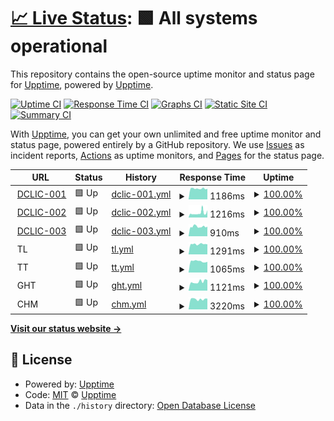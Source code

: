 # [📈 Live Status](https://upptime.github.io/upptime): <!--live status--> **🟩 All systems operational**

This repository contains the open-source uptime monitor and status page for [Upptime](https://upptime.js.org), powered by [Upptime](https://github.com/upptime/upptime).

[![Uptime CI](https://github.com/EmbDclic/upptime/workflows/Uptime%20CI/badge.svg)](https://github.com/upptime/upptime/actions?query=workflow%3A%22Uptime+CI%22)
[![Response Time CI](https://github.com/EmbDclic/upptime/workflows/Response%20Time%20CI/badge.svg)](https://github.com/upptime/upptime/actions?query=workflow%3A%22Response+Time+CI%22)
[![Graphs CI](https://github.com/EmbDclic/upptime/workflows/Graphs%20CI/badge.svg)](https://github.com/upptime/upptime/actions?query=workflow%3A%22Graphs+CI%22)
[![Static Site CI](https://github.com/EmbDclic/upptime/workflows/Static%20Site%20CI/badge.svg)](https://github.com/upptime/upptime/actions?query=workflow%3A%22Static+Site+CI%22)
[![Summary CI](https://github.com/EmbDclic/upptime/workflows/Summary%20CI/badge.svg)](https://github.com/upptime/upptime/actions?query=workflow%3A%22Summary+CI%22)

With [Upptime](https://upptime.js.org), you can get your own unlimited and free uptime monitor and status page, powered entirely by a GitHub repository. We use [Issues](https://github.com/upptime/upptime/issues) as incident reports, [Actions](https://github.com/upptime/upptime/actions) as uptime monitors, and [Pages](https://upptime.github.io/upptime) for the status page.

<!--start: status pages-->
<!-- This summary is generated by Upptime (https://github.com/upptime/upptime) -->
<!-- Do not edit this manually, your changes will be overwritten -->
<!-- prettier-ignore -->
| URL | Status | History | Response Time | Uptime |
| --- | ------ | ------- | ------------- | ------ |
| <img alt="" src="https://favicons.githubusercontent.com/www.dclic.info" height="13"> [DCLIC-001](https://www.dclic.info) | 🟩 Up | [dclic-001.yml](https://github.com/EmbDclic/upptime/commits/HEAD/history/dclic-001.yml) | <details><summary><img alt="Response time graph" src="./graphs/dclic-001/response-time-week.png" height="20"> 1186ms</summary><br><a href="https://EmbDclic.github.io/upptime/history/dclic-001"><img alt="Response time 1186" src="https://img.shields.io/endpoint?url=https%3A%2F%2Fraw.githubusercontent.com%2FEmbDclic%2Fupptime%2FHEAD%2Fapi%2Fdclic-001%2Fresponse-time.json"></a><br><a href="https://EmbDclic.github.io/upptime/history/dclic-001"><img alt="24-hour response time 1171" src="https://img.shields.io/endpoint?url=https%3A%2F%2Fraw.githubusercontent.com%2FEmbDclic%2Fupptime%2FHEAD%2Fapi%2Fdclic-001%2Fresponse-time-day.json"></a><br><a href="https://EmbDclic.github.io/upptime/history/dclic-001"><img alt="7-day response time 1186" src="https://img.shields.io/endpoint?url=https%3A%2F%2Fraw.githubusercontent.com%2FEmbDclic%2Fupptime%2FHEAD%2Fapi%2Fdclic-001%2Fresponse-time-week.json"></a><br><a href="https://EmbDclic.github.io/upptime/history/dclic-001"><img alt="30-day response time 1186" src="https://img.shields.io/endpoint?url=https%3A%2F%2Fraw.githubusercontent.com%2FEmbDclic%2Fupptime%2FHEAD%2Fapi%2Fdclic-001%2Fresponse-time-month.json"></a><br><a href="https://EmbDclic.github.io/upptime/history/dclic-001"><img alt="1-year response time 1186" src="https://img.shields.io/endpoint?url=https%3A%2F%2Fraw.githubusercontent.com%2FEmbDclic%2Fupptime%2FHEAD%2Fapi%2Fdclic-001%2Fresponse-time-year.json"></a></details> | <details><summary><a href="https://EmbDclic.github.io/upptime/history/dclic-001">100.00%</a></summary><a href="https://EmbDclic.github.io/upptime/history/dclic-001"><img alt="All-time uptime 100.00%" src="https://img.shields.io/endpoint?url=https%3A%2F%2Fraw.githubusercontent.com%2FEmbDclic%2Fupptime%2FHEAD%2Fapi%2Fdclic-001%2Fuptime.json"></a><br><a href="https://EmbDclic.github.io/upptime/history/dclic-001"><img alt="24-hour uptime 100.00%" src="https://img.shields.io/endpoint?url=https%3A%2F%2Fraw.githubusercontent.com%2FEmbDclic%2Fupptime%2FHEAD%2Fapi%2Fdclic-001%2Fuptime-day.json"></a><br><a href="https://EmbDclic.github.io/upptime/history/dclic-001"><img alt="7-day uptime 100.00%" src="https://img.shields.io/endpoint?url=https%3A%2F%2Fraw.githubusercontent.com%2FEmbDclic%2Fupptime%2FHEAD%2Fapi%2Fdclic-001%2Fuptime-week.json"></a><br><a href="https://EmbDclic.github.io/upptime/history/dclic-001"><img alt="30-day uptime 100.00%" src="https://img.shields.io/endpoint?url=https%3A%2F%2Fraw.githubusercontent.com%2FEmbDclic%2Fupptime%2FHEAD%2Fapi%2Fdclic-001%2Fuptime-month.json"></a><br><a href="https://EmbDclic.github.io/upptime/history/dclic-001"><img alt="1-year uptime 100.00%" src="https://img.shields.io/endpoint?url=https%3A%2F%2Fraw.githubusercontent.com%2FEmbDclic%2Fupptime%2FHEAD%2Fapi%2Fdclic-001%2Fuptime-year.json"></a></details>
| <img alt="" src="https://favicons.githubusercontent.com/dclic.ovh" height="13"> [DCLIC-002](https://dclic.ovh) | 🟩 Up | [dclic-002.yml](https://github.com/EmbDclic/upptime/commits/HEAD/history/dclic-002.yml) | <details><summary><img alt="Response time graph" src="./graphs/dclic-002/response-time-week.png" height="20"> 1216ms</summary><br><a href="https://EmbDclic.github.io/upptime/history/dclic-002"><img alt="Response time 1216" src="https://img.shields.io/endpoint?url=https%3A%2F%2Fraw.githubusercontent.com%2FEmbDclic%2Fupptime%2FHEAD%2Fapi%2Fdclic-002%2Fresponse-time.json"></a><br><a href="https://EmbDclic.github.io/upptime/history/dclic-002"><img alt="24-hour response time 1988" src="https://img.shields.io/endpoint?url=https%3A%2F%2Fraw.githubusercontent.com%2FEmbDclic%2Fupptime%2FHEAD%2Fapi%2Fdclic-002%2Fresponse-time-day.json"></a><br><a href="https://EmbDclic.github.io/upptime/history/dclic-002"><img alt="7-day response time 1216" src="https://img.shields.io/endpoint?url=https%3A%2F%2Fraw.githubusercontent.com%2FEmbDclic%2Fupptime%2FHEAD%2Fapi%2Fdclic-002%2Fresponse-time-week.json"></a><br><a href="https://EmbDclic.github.io/upptime/history/dclic-002"><img alt="30-day response time 1216" src="https://img.shields.io/endpoint?url=https%3A%2F%2Fraw.githubusercontent.com%2FEmbDclic%2Fupptime%2FHEAD%2Fapi%2Fdclic-002%2Fresponse-time-month.json"></a><br><a href="https://EmbDclic.github.io/upptime/history/dclic-002"><img alt="1-year response time 1216" src="https://img.shields.io/endpoint?url=https%3A%2F%2Fraw.githubusercontent.com%2FEmbDclic%2Fupptime%2FHEAD%2Fapi%2Fdclic-002%2Fresponse-time-year.json"></a></details> | <details><summary><a href="https://EmbDclic.github.io/upptime/history/dclic-002">100.00%</a></summary><a href="https://EmbDclic.github.io/upptime/history/dclic-002"><img alt="All-time uptime 100.00%" src="https://img.shields.io/endpoint?url=https%3A%2F%2Fraw.githubusercontent.com%2FEmbDclic%2Fupptime%2FHEAD%2Fapi%2Fdclic-002%2Fuptime.json"></a><br><a href="https://EmbDclic.github.io/upptime/history/dclic-002"><img alt="24-hour uptime 100.00%" src="https://img.shields.io/endpoint?url=https%3A%2F%2Fraw.githubusercontent.com%2FEmbDclic%2Fupptime%2FHEAD%2Fapi%2Fdclic-002%2Fuptime-day.json"></a><br><a href="https://EmbDclic.github.io/upptime/history/dclic-002"><img alt="7-day uptime 100.00%" src="https://img.shields.io/endpoint?url=https%3A%2F%2Fraw.githubusercontent.com%2FEmbDclic%2Fupptime%2FHEAD%2Fapi%2Fdclic-002%2Fuptime-week.json"></a><br><a href="https://EmbDclic.github.io/upptime/history/dclic-002"><img alt="30-day uptime 100.00%" src="https://img.shields.io/endpoint?url=https%3A%2F%2Fraw.githubusercontent.com%2FEmbDclic%2Fupptime%2FHEAD%2Fapi%2Fdclic-002%2Fuptime-month.json"></a><br><a href="https://EmbDclic.github.io/upptime/history/dclic-002"><img alt="1-year uptime 100.00%" src="https://img.shields.io/endpoint?url=https%3A%2F%2Fraw.githubusercontent.com%2FEmbDclic%2Fupptime%2FHEAD%2Fapi%2Fdclic-002%2Fuptime-year.json"></a></details>
| <img alt="" src="https://favicons.githubusercontent.com/dclic-003.ovh" height="13"> [DCLIC-003](https://dclic-003.ovh) | 🟩 Up | [dclic-003.yml](https://github.com/EmbDclic/upptime/commits/HEAD/history/dclic-003.yml) | <details><summary><img alt="Response time graph" src="./graphs/dclic-003/response-time-week.png" height="20"> 910ms</summary><br><a href="https://EmbDclic.github.io/upptime/history/dclic-003"><img alt="Response time 910" src="https://img.shields.io/endpoint?url=https%3A%2F%2Fraw.githubusercontent.com%2FEmbDclic%2Fupptime%2FHEAD%2Fapi%2Fdclic-003%2Fresponse-time.json"></a><br><a href="https://EmbDclic.github.io/upptime/history/dclic-003"><img alt="24-hour response time 910" src="https://img.shields.io/endpoint?url=https%3A%2F%2Fraw.githubusercontent.com%2FEmbDclic%2Fupptime%2FHEAD%2Fapi%2Fdclic-003%2Fresponse-time-day.json"></a><br><a href="https://EmbDclic.github.io/upptime/history/dclic-003"><img alt="7-day response time 910" src="https://img.shields.io/endpoint?url=https%3A%2F%2Fraw.githubusercontent.com%2FEmbDclic%2Fupptime%2FHEAD%2Fapi%2Fdclic-003%2Fresponse-time-week.json"></a><br><a href="https://EmbDclic.github.io/upptime/history/dclic-003"><img alt="30-day response time 910" src="https://img.shields.io/endpoint?url=https%3A%2F%2Fraw.githubusercontent.com%2FEmbDclic%2Fupptime%2FHEAD%2Fapi%2Fdclic-003%2Fresponse-time-month.json"></a><br><a href="https://EmbDclic.github.io/upptime/history/dclic-003"><img alt="1-year response time 910" src="https://img.shields.io/endpoint?url=https%3A%2F%2Fraw.githubusercontent.com%2FEmbDclic%2Fupptime%2FHEAD%2Fapi%2Fdclic-003%2Fresponse-time-year.json"></a></details> | <details><summary><a href="https://EmbDclic.github.io/upptime/history/dclic-003">100.00%</a></summary><a href="https://EmbDclic.github.io/upptime/history/dclic-003"><img alt="All-time uptime 100.00%" src="https://img.shields.io/endpoint?url=https%3A%2F%2Fraw.githubusercontent.com%2FEmbDclic%2Fupptime%2FHEAD%2Fapi%2Fdclic-003%2Fuptime.json"></a><br><a href="https://EmbDclic.github.io/upptime/history/dclic-003"><img alt="24-hour uptime 100.00%" src="https://img.shields.io/endpoint?url=https%3A%2F%2Fraw.githubusercontent.com%2FEmbDclic%2Fupptime%2FHEAD%2Fapi%2Fdclic-003%2Fuptime-day.json"></a><br><a href="https://EmbDclic.github.io/upptime/history/dclic-003"><img alt="7-day uptime 100.00%" src="https://img.shields.io/endpoint?url=https%3A%2F%2Fraw.githubusercontent.com%2FEmbDclic%2Fupptime%2FHEAD%2Fapi%2Fdclic-003%2Fuptime-week.json"></a><br><a href="https://EmbDclic.github.io/upptime/history/dclic-003"><img alt="30-day uptime 100.00%" src="https://img.shields.io/endpoint?url=https%3A%2F%2Fraw.githubusercontent.com%2FEmbDclic%2Fupptime%2FHEAD%2Fapi%2Fdclic-003%2Fuptime-month.json"></a><br><a href="https://EmbDclic.github.io/upptime/history/dclic-003"><img alt="1-year uptime 100.00%" src="https://img.shields.io/endpoint?url=https%3A%2F%2Fraw.githubusercontent.com%2FEmbDclic%2Fupptime%2FHEAD%2Fapi%2Fdclic-003%2Fuptime-year.json"></a></details>
| <img alt="" src="https://favicons.githubusercontent.com/null" height="13"> TL | 🟩 Up | [tl.yml](https://github.com/EmbDclic/upptime/commits/HEAD/history/tl.yml) | <details><summary><img alt="Response time graph" src="./graphs/tl/response-time-week.png" height="20"> 1291ms</summary><br><a href="https://EmbDclic.github.io/upptime/history/tl"><img alt="Response time 1291" src="https://img.shields.io/endpoint?url=https%3A%2F%2Fraw.githubusercontent.com%2FEmbDclic%2Fupptime%2FHEAD%2Fapi%2Ftl%2Fresponse-time.json"></a><br><a href="https://EmbDclic.github.io/upptime/history/tl"><img alt="24-hour response time 1269" src="https://img.shields.io/endpoint?url=https%3A%2F%2Fraw.githubusercontent.com%2FEmbDclic%2Fupptime%2FHEAD%2Fapi%2Ftl%2Fresponse-time-day.json"></a><br><a href="https://EmbDclic.github.io/upptime/history/tl"><img alt="7-day response time 1291" src="https://img.shields.io/endpoint?url=https%3A%2F%2Fraw.githubusercontent.com%2FEmbDclic%2Fupptime%2FHEAD%2Fapi%2Ftl%2Fresponse-time-week.json"></a><br><a href="https://EmbDclic.github.io/upptime/history/tl"><img alt="30-day response time 1291" src="https://img.shields.io/endpoint?url=https%3A%2F%2Fraw.githubusercontent.com%2FEmbDclic%2Fupptime%2FHEAD%2Fapi%2Ftl%2Fresponse-time-month.json"></a><br><a href="https://EmbDclic.github.io/upptime/history/tl"><img alt="1-year response time 1291" src="https://img.shields.io/endpoint?url=https%3A%2F%2Fraw.githubusercontent.com%2FEmbDclic%2Fupptime%2FHEAD%2Fapi%2Ftl%2Fresponse-time-year.json"></a></details> | <details><summary><a href="https://EmbDclic.github.io/upptime/history/tl">100.00%</a></summary><a href="https://EmbDclic.github.io/upptime/history/tl"><img alt="All-time uptime 100.00%" src="https://img.shields.io/endpoint?url=https%3A%2F%2Fraw.githubusercontent.com%2FEmbDclic%2Fupptime%2FHEAD%2Fapi%2Ftl%2Fuptime.json"></a><br><a href="https://EmbDclic.github.io/upptime/history/tl"><img alt="24-hour uptime 100.00%" src="https://img.shields.io/endpoint?url=https%3A%2F%2Fraw.githubusercontent.com%2FEmbDclic%2Fupptime%2FHEAD%2Fapi%2Ftl%2Fuptime-day.json"></a><br><a href="https://EmbDclic.github.io/upptime/history/tl"><img alt="7-day uptime 100.00%" src="https://img.shields.io/endpoint?url=https%3A%2F%2Fraw.githubusercontent.com%2FEmbDclic%2Fupptime%2FHEAD%2Fapi%2Ftl%2Fuptime-week.json"></a><br><a href="https://EmbDclic.github.io/upptime/history/tl"><img alt="30-day uptime 100.00%" src="https://img.shields.io/endpoint?url=https%3A%2F%2Fraw.githubusercontent.com%2FEmbDclic%2Fupptime%2FHEAD%2Fapi%2Ftl%2Fuptime-month.json"></a><br><a href="https://EmbDclic.github.io/upptime/history/tl"><img alt="1-year uptime 100.00%" src="https://img.shields.io/endpoint?url=https%3A%2F%2Fraw.githubusercontent.com%2FEmbDclic%2Fupptime%2FHEAD%2Fapi%2Ftl%2Fuptime-year.json"></a></details>
| <img alt="" src="https://favicons.githubusercontent.com/null" height="13"> TT | 🟩 Up | [tt.yml](https://github.com/EmbDclic/upptime/commits/HEAD/history/tt.yml) | <details><summary><img alt="Response time graph" src="./graphs/tt/response-time-week.png" height="20"> 1065ms</summary><br><a href="https://EmbDclic.github.io/upptime/history/tt"><img alt="Response time 1065" src="https://img.shields.io/endpoint?url=https%3A%2F%2Fraw.githubusercontent.com%2FEmbDclic%2Fupptime%2FHEAD%2Fapi%2Ftt%2Fresponse-time.json"></a><br><a href="https://EmbDclic.github.io/upptime/history/tt"><img alt="24-hour response time 1006" src="https://img.shields.io/endpoint?url=https%3A%2F%2Fraw.githubusercontent.com%2FEmbDclic%2Fupptime%2FHEAD%2Fapi%2Ftt%2Fresponse-time-day.json"></a><br><a href="https://EmbDclic.github.io/upptime/history/tt"><img alt="7-day response time 1065" src="https://img.shields.io/endpoint?url=https%3A%2F%2Fraw.githubusercontent.com%2FEmbDclic%2Fupptime%2FHEAD%2Fapi%2Ftt%2Fresponse-time-week.json"></a><br><a href="https://EmbDclic.github.io/upptime/history/tt"><img alt="30-day response time 1065" src="https://img.shields.io/endpoint?url=https%3A%2F%2Fraw.githubusercontent.com%2FEmbDclic%2Fupptime%2FHEAD%2Fapi%2Ftt%2Fresponse-time-month.json"></a><br><a href="https://EmbDclic.github.io/upptime/history/tt"><img alt="1-year response time 1065" src="https://img.shields.io/endpoint?url=https%3A%2F%2Fraw.githubusercontent.com%2FEmbDclic%2Fupptime%2FHEAD%2Fapi%2Ftt%2Fresponse-time-year.json"></a></details> | <details><summary><a href="https://EmbDclic.github.io/upptime/history/tt">100.00%</a></summary><a href="https://EmbDclic.github.io/upptime/history/tt"><img alt="All-time uptime 100.00%" src="https://img.shields.io/endpoint?url=https%3A%2F%2Fraw.githubusercontent.com%2FEmbDclic%2Fupptime%2FHEAD%2Fapi%2Ftt%2Fuptime.json"></a><br><a href="https://EmbDclic.github.io/upptime/history/tt"><img alt="24-hour uptime 100.00%" src="https://img.shields.io/endpoint?url=https%3A%2F%2Fraw.githubusercontent.com%2FEmbDclic%2Fupptime%2FHEAD%2Fapi%2Ftt%2Fuptime-day.json"></a><br><a href="https://EmbDclic.github.io/upptime/history/tt"><img alt="7-day uptime 100.00%" src="https://img.shields.io/endpoint?url=https%3A%2F%2Fraw.githubusercontent.com%2FEmbDclic%2Fupptime%2FHEAD%2Fapi%2Ftt%2Fuptime-week.json"></a><br><a href="https://EmbDclic.github.io/upptime/history/tt"><img alt="30-day uptime 100.00%" src="https://img.shields.io/endpoint?url=https%3A%2F%2Fraw.githubusercontent.com%2FEmbDclic%2Fupptime%2FHEAD%2Fapi%2Ftt%2Fuptime-month.json"></a><br><a href="https://EmbDclic.github.io/upptime/history/tt"><img alt="1-year uptime 100.00%" src="https://img.shields.io/endpoint?url=https%3A%2F%2Fraw.githubusercontent.com%2FEmbDclic%2Fupptime%2FHEAD%2Fapi%2Ftt%2Fuptime-year.json"></a></details>
| <img alt="" src="https://favicons.githubusercontent.com/null" height="13"> GHT | 🟩 Up | [ght.yml](https://github.com/EmbDclic/upptime/commits/HEAD/history/ght.yml) | <details><summary><img alt="Response time graph" src="./graphs/ght/response-time-week.png" height="20"> 1121ms</summary><br><a href="https://EmbDclic.github.io/upptime/history/ght"><img alt="Response time 1121" src="https://img.shields.io/endpoint?url=https%3A%2F%2Fraw.githubusercontent.com%2FEmbDclic%2Fupptime%2FHEAD%2Fapi%2Fght%2Fresponse-time.json"></a><br><a href="https://EmbDclic.github.io/upptime/history/ght"><img alt="24-hour response time 1323" src="https://img.shields.io/endpoint?url=https%3A%2F%2Fraw.githubusercontent.com%2FEmbDclic%2Fupptime%2FHEAD%2Fapi%2Fght%2Fresponse-time-day.json"></a><br><a href="https://EmbDclic.github.io/upptime/history/ght"><img alt="7-day response time 1121" src="https://img.shields.io/endpoint?url=https%3A%2F%2Fraw.githubusercontent.com%2FEmbDclic%2Fupptime%2FHEAD%2Fapi%2Fght%2Fresponse-time-week.json"></a><br><a href="https://EmbDclic.github.io/upptime/history/ght"><img alt="30-day response time 1121" src="https://img.shields.io/endpoint?url=https%3A%2F%2Fraw.githubusercontent.com%2FEmbDclic%2Fupptime%2FHEAD%2Fapi%2Fght%2Fresponse-time-month.json"></a><br><a href="https://EmbDclic.github.io/upptime/history/ght"><img alt="1-year response time 1121" src="https://img.shields.io/endpoint?url=https%3A%2F%2Fraw.githubusercontent.com%2FEmbDclic%2Fupptime%2FHEAD%2Fapi%2Fght%2Fresponse-time-year.json"></a></details> | <details><summary><a href="https://EmbDclic.github.io/upptime/history/ght">100.00%</a></summary><a href="https://EmbDclic.github.io/upptime/history/ght"><img alt="All-time uptime 100.00%" src="https://img.shields.io/endpoint?url=https%3A%2F%2Fraw.githubusercontent.com%2FEmbDclic%2Fupptime%2FHEAD%2Fapi%2Fght%2Fuptime.json"></a><br><a href="https://EmbDclic.github.io/upptime/history/ght"><img alt="24-hour uptime 100.00%" src="https://img.shields.io/endpoint?url=https%3A%2F%2Fraw.githubusercontent.com%2FEmbDclic%2Fupptime%2FHEAD%2Fapi%2Fght%2Fuptime-day.json"></a><br><a href="https://EmbDclic.github.io/upptime/history/ght"><img alt="7-day uptime 100.00%" src="https://img.shields.io/endpoint?url=https%3A%2F%2Fraw.githubusercontent.com%2FEmbDclic%2Fupptime%2FHEAD%2Fapi%2Fght%2Fuptime-week.json"></a><br><a href="https://EmbDclic.github.io/upptime/history/ght"><img alt="30-day uptime 100.00%" src="https://img.shields.io/endpoint?url=https%3A%2F%2Fraw.githubusercontent.com%2FEmbDclic%2Fupptime%2FHEAD%2Fapi%2Fght%2Fuptime-month.json"></a><br><a href="https://EmbDclic.github.io/upptime/history/ght"><img alt="1-year uptime 100.00%" src="https://img.shields.io/endpoint?url=https%3A%2F%2Fraw.githubusercontent.com%2FEmbDclic%2Fupptime%2FHEAD%2Fapi%2Fght%2Fuptime-year.json"></a></details>
| <img alt="" src="https://favicons.githubusercontent.com/null" height="13"> CHM | 🟩 Up | [chm.yml](https://github.com/EmbDclic/upptime/commits/HEAD/history/chm.yml) | <details><summary><img alt="Response time graph" src="./graphs/chm/response-time-week.png" height="20"> 3220ms</summary><br><a href="https://EmbDclic.github.io/upptime/history/chm"><img alt="Response time 3220" src="https://img.shields.io/endpoint?url=https%3A%2F%2Fraw.githubusercontent.com%2FEmbDclic%2Fupptime%2FHEAD%2Fapi%2Fchm%2Fresponse-time.json"></a><br><a href="https://EmbDclic.github.io/upptime/history/chm"><img alt="24-hour response time 3380" src="https://img.shields.io/endpoint?url=https%3A%2F%2Fraw.githubusercontent.com%2FEmbDclic%2Fupptime%2FHEAD%2Fapi%2Fchm%2Fresponse-time-day.json"></a><br><a href="https://EmbDclic.github.io/upptime/history/chm"><img alt="7-day response time 3220" src="https://img.shields.io/endpoint?url=https%3A%2F%2Fraw.githubusercontent.com%2FEmbDclic%2Fupptime%2FHEAD%2Fapi%2Fchm%2Fresponse-time-week.json"></a><br><a href="https://EmbDclic.github.io/upptime/history/chm"><img alt="30-day response time 3220" src="https://img.shields.io/endpoint?url=https%3A%2F%2Fraw.githubusercontent.com%2FEmbDclic%2Fupptime%2FHEAD%2Fapi%2Fchm%2Fresponse-time-month.json"></a><br><a href="https://EmbDclic.github.io/upptime/history/chm"><img alt="1-year response time 3220" src="https://img.shields.io/endpoint?url=https%3A%2F%2Fraw.githubusercontent.com%2FEmbDclic%2Fupptime%2FHEAD%2Fapi%2Fchm%2Fresponse-time-year.json"></a></details> | <details><summary><a href="https://EmbDclic.github.io/upptime/history/chm">100.00%</a></summary><a href="https://EmbDclic.github.io/upptime/history/chm"><img alt="All-time uptime 100.00%" src="https://img.shields.io/endpoint?url=https%3A%2F%2Fraw.githubusercontent.com%2FEmbDclic%2Fupptime%2FHEAD%2Fapi%2Fchm%2Fuptime.json"></a><br><a href="https://EmbDclic.github.io/upptime/history/chm"><img alt="24-hour uptime 100.00%" src="https://img.shields.io/endpoint?url=https%3A%2F%2Fraw.githubusercontent.com%2FEmbDclic%2Fupptime%2FHEAD%2Fapi%2Fchm%2Fuptime-day.json"></a><br><a href="https://EmbDclic.github.io/upptime/history/chm"><img alt="7-day uptime 100.00%" src="https://img.shields.io/endpoint?url=https%3A%2F%2Fraw.githubusercontent.com%2FEmbDclic%2Fupptime%2FHEAD%2Fapi%2Fchm%2Fuptime-week.json"></a><br><a href="https://EmbDclic.github.io/upptime/history/chm"><img alt="30-day uptime 100.00%" src="https://img.shields.io/endpoint?url=https%3A%2F%2Fraw.githubusercontent.com%2FEmbDclic%2Fupptime%2FHEAD%2Fapi%2Fchm%2Fuptime-month.json"></a><br><a href="https://EmbDclic.github.io/upptime/history/chm"><img alt="1-year uptime 100.00%" src="https://img.shields.io/endpoint?url=https%3A%2F%2Fraw.githubusercontent.com%2FEmbDclic%2Fupptime%2FHEAD%2Fapi%2Fchm%2Fuptime-year.json"></a></details>

<!--end: status pages-->

[**Visit our status website →**](https://embdclic.github.io/upptime)

## 📄 License

- Powered by: [Upptime](https://github.com/upptime/upptime)
- Code: [MIT](./LICENSE) © [Upptime](https://upptime.js.org)
- Data in the `./history` directory: [Open Database License](https://opendatacommons.org/licenses/odbl/1-0/)
